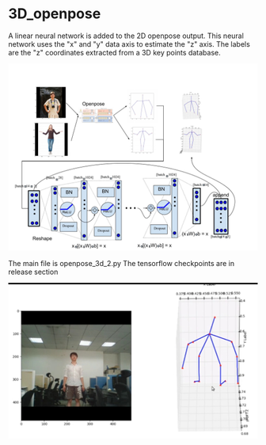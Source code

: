 # 3D_openpose
A linear neural network is added to the 2D openpose output. 
This neural network uses the "x" and "y" data axis to estimate the "z" axis. 
The labels are the "z" coordinates extracted from a 3D key points database.

![](images/image_1.jpg)

The main file is openpose_3d_2.py
The tensorflow checkpoints are in release section


![](images/image_2.jpg)
